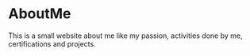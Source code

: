 # AboutMe
This is a small website about me like my passion, activities done by me, certifications and projects.
